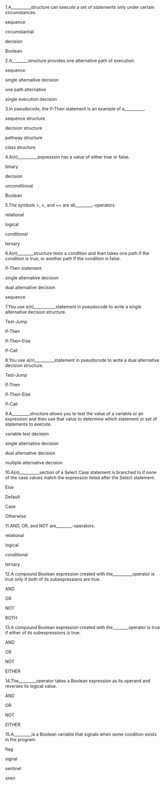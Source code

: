 1.A__________structure can execute a set of statements only under certain circumstances.

sequence

circumstantial

decision

Boolean

2.A________structure provides one alternative path of execution.

sequence

single alternative decision

one path alternative

single execution decision

3.In pseudocode, the If-Then statement is an example of a__________.

sequence structure

decision structure

pathway structure

class structure

4.A(n)__________expression has a value of either true or false.

binary

decision

unconditional

Boolean

5.The symbols >, <, and == are all_________-operators.

relational

logical

conditional

ternary

6.A(n)________structure tests a condition and then takes one path if the condition is true, or another path if the condition is false.

If-Then statement

single alternative decision

dual alternative decision

sequence

7.You use a(n)___________statement in pseudocode to write a single alternative decision structure.

Test-Jump

If-Then

If-Then-Else

If-Call

8.You use a(n)__________statement in pseudocode to write a dual alternative decision structure.

Test-Jump

If-Then

If-Then-Else

If-Call

9.A_________structure allows you to test the value of a variable or an expression and then use that value to determine which statement or set of statements to execute.

variable test decision

single alternative decision

dual alternative decision

multiple alternative decision

10.A(n)__________section of a Select Case statement is branched to if none of the case values match the expression listed after the Select statement.

Else

Default

Case

Otherwise

11.AND, OR, and NOT are________-operators.

relational

logical

conditional

ternary

12.A compound Boolean expression created with the__________operator is true only if both of its subexpressions are true.

AND

OR

NOT

BOTH

13.A compound Boolean expression created with the________operator is true if either of its subexpressions is true.

AND

OR

NOT

EITHER

14.The_________operator takes a Boolean expression as its operand and reverses its logical value.

AND

OR

NOT

EITHER

15.A_________is a Boolean variable that signals when some condition exists in the program.

flag

signal

sentinel

siren
